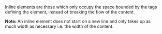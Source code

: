 
Inline elements are those which only occupy the space bounded by the tags defining the element, instead of breaking the flow of the content.

**Note:** An inline element does not start on a new line and only takes up as much width as necessary i.e. the width of the content.
